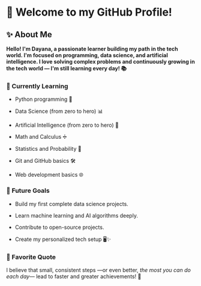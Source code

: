 # 💜 Welcome to my GitHub Profile!
## ✨ About Me

**Hello! I'm Dayana, a passionate learner building my path in the tech world.
I'm focused on programming, data science, and artificial intelligence.
I love solving complex problems and continuously growing in the tech world — I'm still learning every day! 📚**

### 🚀 Currently Learning

- Python programming 🐍

- Data Science (from zero to hero) 📊

- Artificial Intelligence (from zero to hero) 🤖

- Math and Calculus ➗

- Statistics and Probability 🎲

- Git and GitHub basics 🛠️

- Web development basics 🌐

### 🎯 Future Goals

- Build my first complete data science projects.

- Learn machine learning and AI algorithms deeply.

- Contribute to open-source projects.

- Create my personalized tech setup 🖥️✨

### 🌱 Favorite Quote 
I believe that small, consistent steps —or even better, *the most you can do each day*— lead to faster and greater achievements! 🌟



<!--
**BTSARMY2017/BTSARMY2017** is a ✨ _special_ ✨ repository because its `README.md` (this file) appears on your GitHub profile.

Here are some ideas to get you started:

- 🔭 I’m currently working on ...
- 🌱 I’m currently learning ...
- 👯 I’m looking to collaborate on ...
- 🤔 I’m looking for help with ...
- 💬 Ask me about ...
- 📫 How to reach me: ...
- 😄 Pronouns: ...
- ⚡ Fun fact: ...
-->
